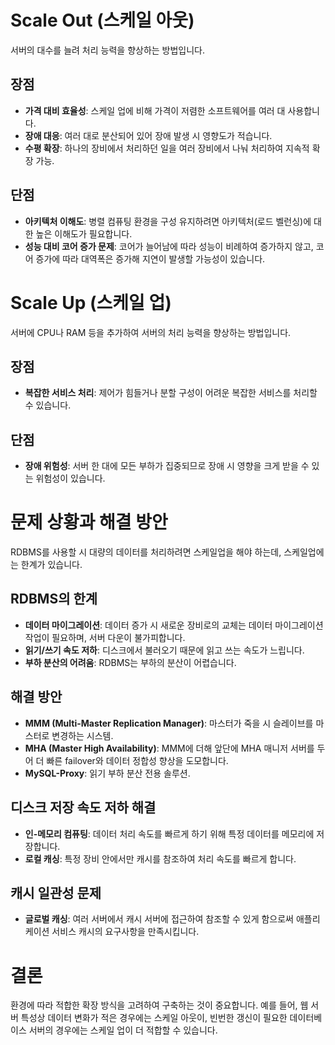 # Scale Out (스케일 아웃)

서버의 대수를 늘려 처리 능력을 향상하는 방법입니다.

## 장점

- **가격 대비 효율성**: 스케일 업에 비해 가격이 저렴한 소프트웨어를 여러 대 사용합니다.
- **장애 대응**: 여러 대로 분산되어 있어 장애 발생 시 영향도가 적습니다.
- **수평 확장**: 하나의 장비에서 처리하던 일을 여러 장비에서 나눠 처리하여 지속적 확장 가능.

## 단점

- **아키텍처 이해도**: 병렬 컴퓨팅 환경을 구성 유지하려면 아키텍처(로드 벨런싱)에 대한 높은 이해도가 필요합니다.
- **성능 대비 코어 증가 문제**: 코어가 늘어남에 따라 성능이 비례하여 증가하지 않고, 코어 증가에 따라 대역폭은 증가해 지연이 발생할 가능성이 있습니다.

# Scale Up (스케일 업)

서버에 CPU나 RAM 등을 추가하여 서버의 처리 능력을 향상하는 방법입니다.

## 장점

- **복잡한 서비스 처리**: 제어가 힘들거나 분할 구성이 어려운 복잡한 서비스를 처리할 수 있습니다.

## 단점

- **장애 위험성**: 서버 한 대에 모든 부하가 집중되므로 장애 시 영향을 크게 받을 수 있는 위험성이 있습니다.

# 문제 상황과 해결 방안

RDBMS를 사용할 시 대량의 데이터를 처리하려면 스케일업을 해야 하는데, 스케일업에는 한계가 있습니다.

## RDBMS의 한계

- **데이터 마이그레이션**: 데이터 증가 시 새로운 장비로의 교체는 데이터 마이그레이션 작업이 필요하며, 서버 다운이 불가피합니다.
- **읽기/쓰기 속도 저하**: 디스크에서 불러오기 때문에 읽고 쓰는 속도가 느립니다.
- **부하 분산의 어려움**: RDBMS는 부하의 분산이 어렵습니다.

## 해결 방안

- **MMM (Multi-Master Replication Manager)**: 마스터가 죽을 시 슬레이브를 마스터로 변경하는 시스템.
- **MHA (Master High Availability)**: MMM에 더해 앞단에 MHA 매니저 서버를 두어 더 빠른 failover와 데이터 정합성 향상을 도모합니다.
- **MySQL-Proxy**: 읽기 부하 분산 전용 솔루션.

## 디스크 저장 속도 저하 해결

- **인-메모리 컴퓨팅**: 데이터 처리 속도를 빠르게 하기 위해 특정 데이터를 메모리에 저장합니다.
- **로컬 캐싱**: 특정 장비 안에서만 캐시를 참조하여 처리 속도를 빠르게 합니다.

## 캐시 일관성 문제

- **글로벌 캐싱**: 여러 서버에서 캐시 서버에 접근하여 참조할 수 있게 함으로써 애플리케이션 서비스 캐시의 요구사항을 만족시킵니다.

# 결론

환경에 따라 적합한 확장 방식을 고려하여 구축하는 것이 중요합니다. 예를 들어, 웹 서버 특성상 데이터 변화가 적은 경우에는 스케일 아웃이, 빈번한 갱신이 필요한 데이터베이스 서버의 경우에는 스케일 업이 더 적합할 수 있습니다.
